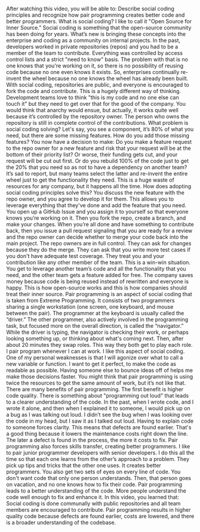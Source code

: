 After watching this video, you will be able to: Describe social coding
principles and recognize how pair programming creates better code and better
programmers. What is social coding? I like to call it "Open Source for Inner
Source." Social coding is something that the open-source community has been
doing for years. What’s new is bringing these concepts into the enterprise and
coding as a community on internal projects. In the past, developers worked in
private repositories (repos) and you had to be a member of the team to
contribute. Everything was controlled by access control lists and a strict "need
to know" basis. The problem with that is no one knows that you're working on it,
so there is no possibility of reusing code because no one even knows it exists.
So, enterprises continually re-invent the wheel because no one knows the wheel
has already been built. With social coding, repositories are public, and
everyone is encouraged to fork the code and contribute. This is a hugely
different way of thinking. Development teams love to think "this is my code and
no one else can touch it" but they need to get over that for the good of the
company. You would think that anarchy would ensue, but actually, it works quite
well because it’s controlled by the repository owner. The person who owns the
repository is still in complete control of the contributions. What problem is
social coding solving? Let's say, you see a component, it’s 80% of what you
need, but there are some missing features. How do you add those missing
features? You now have a decision to make: Do you make a feature request to the
repo owner for a new feature and risk that your request will be at the bottom of
their priority list? Or worse, their funding gets cut, and your request will be
cut out first. Or do you rebuild 100% of the code just to get the 20% that you
need so as not to have a dependency on another team? It’s sad to report, but
many teams select the latter and re-invent the entire wheel just to get the
functionality they need. This is a huge waste of resources for any company, but
it happens all the time. How does adopting social coding principles solve this?
You discuss the new feature with the repo owner, and you agree to develop it for
them. This allows you to leverage everything that they've done and add the
feature that you need. You open up a GitHub Issue and you assign it to yourself
so that everyone knows you’re working on it. Then you fork the repo, create a
branch, and make your changes. When you’re all done and have something to
contribute back, then you issue a pull request signaling that you are ready for
a review and the repo owner can decide whether to merge your code back into the
main project. The repo owners are in full control. They can ask for changes
because they do the merge. They can ask that you write more test cases if you
don't have adequate test coverage. They treat you and your contribution like any
other member of the team. This is a win-win situation. You get to leverage
another team’s code and all the functionality that you need, and the other team
gets a feature added for free. The company saves money because code is being
reused instead of rewritten and everyone is happy. This is how open-source works
and this is how companies should treat their inner source. Pair programming is
an aspect of social coding that is taken from Extreme Programming. It consists
of two programmers sharing a single workstation (one screen, one keyboard, and
mouse between the pair). The programmer at the keyboard is usually called the
“driver.” The other programmer, also actively involved in the programming task,
but focused more on the overall direction, is called the “navigator.” While the
driver is typing, the navigator is checking their work, or perhaps looking
something up, or thinking about what's coming next. Then, after about 20 minutes
they swap roles. This way they both get to play each role. I pair program
whenever I can at work. I like this aspect of social coding. One of my personal
weaknesses is that I will agonize over what to call a new variable or function.
I want to get it perfect, to make the code as readable as possible. Having
someone else to bounce ideas off of helps me make those decisions faster. You
might think that pair programming is using twice the resources to get the same
amount of work, but it’s not like that. There are many benefits of pair
programming. The first benefit is higher code quality. There is something about
"programming out loud" that leads to a clearer understanding of the code. In the
past, when I wrote code, and I wrote it alone, and then when I explained it to
someone, I would pick up on a bug as I was talking out loud. I didn’t see the
bug when I was looking over the code in my head, but I saw it as I talked out
loud. Having to explain code to someone forces clarity. This means that defects
are found earlier. That's a good thing because it lowers the maintenance costs
right down the line. The later a defect is found in the process, the more it
costs to fix. Pair programming also forces skills transfer, creating better
programmers. I like to pair junior programmer developers with senior developers.
I do this all the time so that each one learns from the other’s approach to a
problem. They pick up tips and tricks that the other one uses. It creates better
programmers. You also get two sets of eyes on every line of code. You don't want
code that only one person understands. Then, that person goes on vacation, and
no one knows how to fix their code. Pair programming leads to a better
understanding of the code. More people understand the code well enough to fix
and enhance it. In this video, you learned that: Social coding is done
communally with public repositories and all team members are encouraged to
contribute. Pair programming results in higher quality code because defects are
found earlier, costs are lowered, and there is a broader understanding of the
codebase.